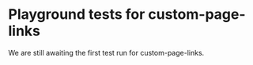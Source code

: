 # Playground tests for custom-page-links
We are still awaiting the first test run for custom-page-links.
